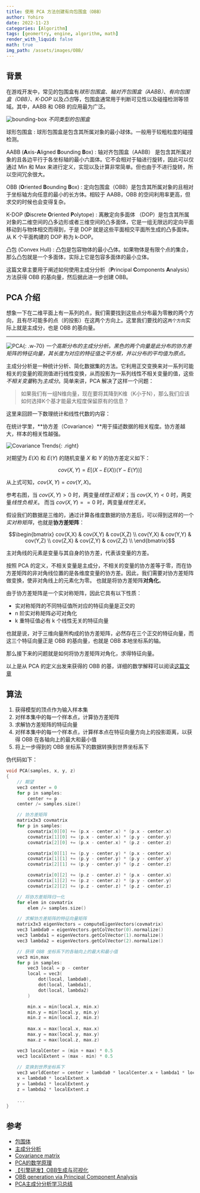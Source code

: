 ```yaml
---
title: 使用 PCA 方法创建有向包围盒（OBB）
author: Yohiro
date: 2022-11-23
categories: [Algorithm]
tags: [geomertry, engine, algorithm, math]
render_with_liquid: false
math: true
img_path: /assets/images/OBB/
---
```


## 背景

在游戏开发中，常见的包围盒有*球形包围盒*、*轴对齐包围盒（AABB）*、*有向包围盒（OBB）*、*K-DOP* 以及*凸包*等，包围盒通常用于判断可见性以及碰撞检测等领域。其中，AABB 和 OBB 的应用最为广泛。

![bounding-box](bounding-box.png)
_不同类型的包围盒_

球形包围盒
: 球形包围盒是包含其所属对象的最小球体。一般用于较粗粒度的碰撞检测。

AABB (**A**xis-**A**ligned **B**ounding **B**ox)
: 轴对齐包围盒（AABB） 是包含其所属对象的且各边平行于各坐标轴的最小六面体。它不会相对于轴进行旋转，因此可以仅通过 Min 和 Max 来进行定义，实现以及计算非常简单。但也由于不进行旋转，所以空间冗余很大。

OBB (**O**riented **B**ounding **B**ox)
: 定向包围盒（OBB）是包含其所属对象的且相对于坐标轴方向任意的最小的长方体。相较于 AABB，OBB 的空间利用率更高，但求交的时候也会变得复杂。

K-DOP (**D**iscrete **O**riented **P**olytope)
: 离散定向多面体 （DOP）是包含其所属对象的二维空间的凸多边形或者三维空间的凸多面体，它是一组无限远的定向平面移动到与物体相交而得到，于是 DOP 就是这些平面相交平面所生成的凸多面体。从 K 个平面构建的 DOP 称为 k-DOP。

凸包 (Convex Hull)
: 凸包是包容物体的最小凸体。如果物体是有限个点的集合，那么凸包就是一个多面体，实际上它是包容多面体的最小立体。

这篇文章主要用于阐述如何使用主成分分析（**P**rincipal **C**omponents **A**nalysis）方法获得 OBB 的基向量，然后据此进一步创建 OBB。

## PCA 介绍

想象一下在二维平面上有一系列的点，我们需要找到这些点分布最为零散的两个方向，且有尽可能多的点（的投影）在这两个方向上。这里我们要找的这`两个方向`实际上就是主成分，也是 OBB 的基向量。

***

![PCA](PCA.png){: .w-70}
_一个高斯分布的主成分分析。黑色的两个向量是此分布的协方差矩阵的特征向量，其长度为对应的特征值之平方根，并以分布的平均值为原点。_

主成分分析是一种统计分析、简化数据集的方法。它利用正交变换来对一系列可能相关的变量的观测值进行线性变换，从而投影为一系列线性不相关变量的值，这些*不相关变量*称为*主成分*。简单来讲，PCA 解决了这样一个问题：

> 如果我们有一组N维向量，现在要将其降到K维（K小于N），那么我们应该如何选择K个基才能最大程度保留原有的信息？

这里来回顾一下数理统计和线性代数的内容：

在统计学里，**协方差（Covariance）**用于描述数据的相关程度。协方差越大，样本的相关性越强。

![Covariance Trends](Covariance_trends.png){: .right}

对期望为 $E(X)$ 和 $E(Y)$ 的随机变量 $X$ 和 $Y$ 的协方差定义如下：

$$\begin{equation}
cov(X,Y) = E[(X-E(X))(Y-E(Y))]
\end{equation}$$

从上式可知，$cov(X,Y) = cov(Y,X)$。  

参考右图，当 $cov(X,Y) > 0$ 时，两变量*线性正相关*；当 $cov(X,Y) < 0$ 时，两变量*线性负相关*。
而当 $cov(X,Y) == 0$ 时，两变量*线性无关*。

假设我们的数据是三维的，通过计算各维度数据的协方差后，可以得到这样的一个*实对称矩阵*，也就是**协方差矩阵**：

$$\begin{bmatrix}
cov(X,X) & cov(X,Y) & cov(X,Z) \\
cov(Y,X) & cov(Y,Y) & cov(Y,Z) \\
cov(Z,X) & cov(Z,Y) & cov(Z,Z) \\
\end{bmatrix}$$

主对角线的元素是变量与其自身的协方差，代表该变量的方差。

按照 PCA 的定义，不相关变量是主成分，不相关的变量的协方差等于零，而在协方差矩阵的非对角线位置的是各维度变量的协方差。因此，我们需要对协方差矩阵做变换，使非对角线上的元素化为零。
也就是将协方差矩阵**对角化**。

由于协方差矩阵是一个实对称矩阵，因此它具有以下性质：

- 实对称矩阵的不同特征值所对应的特征向量是正交的
- n 阶实对称矩阵必可对角化
- k 重特征值必有 k 个线性无关的特征向量

也就是说，对于三维向量所构成的协方差矩阵，必然存在三个正交的特征向量，而这三个特征向量正是 OBB 的基向量，也就是 OBB 本地坐标系的轴。

那么接下来的问题就是如何将协方差矩阵对角化，求得特征向量。

以上是从 PCA 的定义出发来获得的 OBB 的基，详细的数学解释可以阅读[这篇文章](http://blog.codinglabs.org/articles/pca-tutorial.html)

## 算法

1. 获得模型的顶点作为输入样本集
2. 对样本集中的每一个样本点，计算协方差矩阵
3. 求解协方差矩阵的特征向量
4. 对样本集中的每一个样本点，计算样本点在特征向量方向上的投影距离，以获得 OBB 在各轴向上的最大和最小值
5. 将上一步得到的 OBB 坐标系下的数据转换到世界坐标系下

伪代码如下：

```cpp
void PCA(samples, x, y, z)
{
    // 期望
    vec3 center = 0
    for p in samples:
        center += p
    center /= samples.size()

    // 协方差矩阵
    matrix3x3 covmatrix
    for p in samples:
        covmatrix[0][0] += (p.x - center.x) * (p.x - center.x)
        covmatrix[1][0] += (p.x - center.x) * (p.y - center.y)
        covmatrix[2][0] += (p.x - center.x) * (p.z - center.z)

        covmatrix[0][1] += (p.y - center.y) * (p.x - center.x)
        covmatrix[1][1] += (p.y - center.y) * (p.y - center.y)
        covmatrix[2][1] += (p.y - center.y) * (p.z - center.z)

        covmatrix[0][2] += (p.z - center.z) * (p.x - center.x)
        covmatrix[1][2] += (p.z - center.z) * (p.y - center.y)
        covmatrix[2][2] += (p.z - center.z) * (p.z - center.z)

    // 将协方差矩阵归一化
    for elem in covmatrix
        elem /= samples.size()

    // 求解协方差矩阵的特征向量矩阵
    matrix3x3 eigenVectors = computeEigenVectors(covmatrix)
    vec3 lambda0 = eigenVectors.getColVector(0).normalize()
    vec3 lambda1 = eigenVectors.getColVector(1).normalize()
    vec3 lambda2 = eigenVectors.getColVector(2).normalize()

    // 获得 OBB 坐标系下的各轴向上的最大和最小值
    vec3 min,max
    for p in samples:
        vec3 local = p - center
        local = vec3(
            dot(local, lambda0),
            dot(local, lambda1),
            dot(local, lambda2)
        )

        min.x = min(local.x, min.x)
        min.y = min(local.y, min.y)
        min.z = min(local.z, min.z)
        
        max.x = max(local.x, max.x)
        max.y = max(local.y, max.y)
        max.z = max(local.z, max.z)

    vec3 localCenter = (min + max) * 0.5
    vec3 localExtent = (max - min) * 0.5
    
    // 变换到世界坐标系下
    vec3 worldCenter = center + lambda0 * localCenter.x + lambda1 * localCenter.y + lambda2 * localCenter.z 
    x = lambda0 * localExtent.x
    y = lambda1 * localExtent.y
    z = lambda2 * localExtent.z
    
    ...
}
```

## 参考

- [包围体](https://zh.wikipedia.org/wiki/%E5%8C%85%E5%9B%B4%E4%BD%93)
- [主成分分析](https://zh.wikipedia.org/wiki/%E4%B8%BB%E6%88%90%E5%88%86%E5%88%86%E6%9E%90)
- [Covariance matrix](https://en.wikipedia.org/wiki/Covariance_matrix)
- [PCA的数学原理](http://blog.codinglabs.org/articles/pca-tutorial.html)
- [【引擎研发】OBB生成与可视化](https://zhuanlan.zhihu.com/p/523291781)
- [OBB generation via Principal Component Analysis](https://hewjunwei.wordpress.com/2013/01/26/obb-generation-via-principal-component-analysis/)
- [PCA主成分分析学习总结](https://zhuanlan.zhihu.com/p/32412043)
